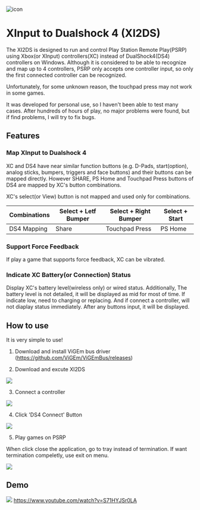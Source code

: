 ![icon](https://micro-artwork.github.io/images/projects/xi2ds/icon.png)

# XInput to Dualshock 4 (XI2DS)

The XI2DS is designed to run and control Play Station Remote Play(PSRP) using Xbox(or XInput) controllers(XC) instead of DualShock4(DS4) controllers on Windows. Although it is considered to be able to recognize and map up to 4 controllers, PSRP only accepts one controller input, so only the first connected controller can be recognized.

Unfortunately, for some unknown reason, the touchpad press may not work in some games.

It was developed for personal use, so I haven't been able to test many cases.  After hundreds of hours of play, no major problems were found, but if find problems, I will try to fix bugs.



## Features

### Map XInput to Dualshock 4

XC and DS4 have near similar function buttons (e.g. D-Pads, start(option), analog sticks, bumpers, triggers and face buttons) and their buttons can be mapped directly. However SHARE, PS Home and Touchpad Press buttons of DS4 are mapped by XC's button combinations.

XC's select(or View) button is not mapped and used only for combinations.

|Combinations|Select + Letf Bumper|Select + Right Bumper|Select + Start|
|-|-|-|-|
|DS4 Mapping|Share|Touchpad Press|PS Home|


### Support Force Feedback

If play a game that supports force feedback, XC can be vibrated.


### Indicate XC Battery(or Connection) Status

Display XC's battery level(wireless only) or wired status. Additionally, The battery level is not detailed, it will be displayed as mid for most of time. If indicate low, need to charging or replacing. And if connect a controller, will not diaplay status immediately. After any buttons input, it will be displayed.



## How to use
It is very simple to use!

1. Download and install ViGEm bus driver (https://github.com/ViGEm/ViGEmBus/releases)

2. Download and excute XI2DS

![](https://micro-artwork.github.io/images/projects/xi2ds/xi2ds_1.png)

3. Connect a controller

![](https://micro-artwork.github.io/images/projects/xi2ds/xi2ds_3.png)

4. Click 'DS4 Connect' Button

![](https://micro-artwork.github.io/images/projects/xi2ds/xi2ds_4.png)

5. Play games on PSRP

When click close the application, go to tray instead of termination. If want termination compeletly, use exit on menu.

![](https://micro-artwork.github.io/images/projects/xi2ds/xi2ds_6.png)

## Demo

![](https://micro-artwork.github.io/images/projects/xi2ds/demo.gif)
https://www.youtube.com/watch?v=S71HYJSr0LA
